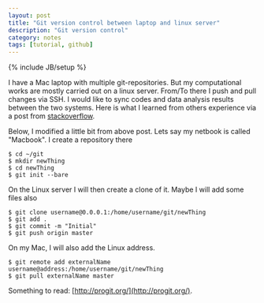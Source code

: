 ```yaml
---
layout: post
title: "Git version control between laptop and linux server"
description: "Git version control"
category: notes
tags: [tutorial, github]
---
```

{% include JB/setup %}

I have a Mac laptop with multiple git-repositories. But my computational works are mostly carried out on a linux server. From/To there I push and pull changes via SSH. I would like to sync codes and data analysis results between the two systems. Here is what I learned from others experience via a post from [stackoverflow](http://stackoverflow.com/questions/4948190/git-repository-sync-between-computers-when-moving-around).

Below, I modified a little bit from above post. Lets say my netbook is called "Macbook". I create a repository there

```
$ cd ~/git
$ mkdir newThing
$ cd newThing
$ git init --bare
```

On the Linux server I will then create a clone of it. Maybe I will add some files also

```
$ git clone username@0.0.0.1:/home/username/git/newThing
$ git add .
$ git commit -m "Initial"
$ git push origin master
```

On my Mac, I will also add the Linux address.

```
$ git remote add externalName username@address:/home/username/git/newThing
$ git pull externalName master
```

Something to read: [http://progit.org/](http://progit.org/).
